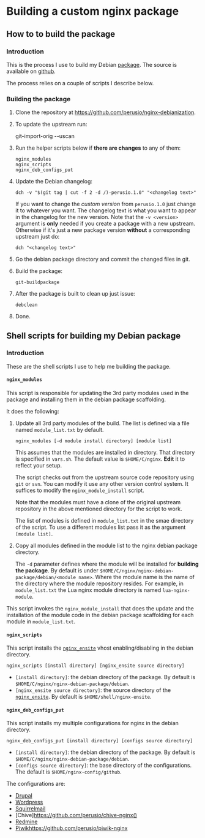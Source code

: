 # Building a custom nginx package 

## How to to build the package

### Introduction 

This is the process I use to build my Debian
[package](http://debian.perusio.net). The source is available on
[github](https://github.com/perusio/nginx-debianization). 

The process relies on a couple of scripts I describe below.

### Building the package

 1. Clone the repository at https://github.com/perusio/nginx-debianization.
 2. To update the upstream run:
    
    git-import-orig --uscan
 3. Run the helper scripts below if **there are changes** to any of them:

        nginx_modules
        nginx_scripts
        nginx_deb_configs_put
 4. Update the Debian changelog:

        dch -v "$(git tag | cut -f 2 -d /)-perusio.1.0" "<changelog text>"
    If you want to change the *custom version* from `perusio.1.0` just
    change it to whatever you want. The changelog text is what you
    want to appear in the changelog for the new version. Note that
    the `-v <version>` argument is **only** needed if you create a
    package with a new upstream. Otherwise if it's just a new package
    version **without** a corresponding upstream just do:
    
        dch "<changelog text>"
 5. Go the debian package directory and commit the changed files in git.
 6. Build the package:
 
        git-buildpackage
 7. After the package is built to clean up just issue:
    
        debclean
 8. Done.
        
## Shell scripts for building my Debian package

### Introduction

These are the shell scripts I use to help me building the package.

#### `nginx_modules`

This script is responsible for updating the 3rd party modules used in
the package and installing them in the debian package scaffolding. 

It does the following:

 1. Update all 3rd party modules of the build. The list is defined via
    a file named `module_list.txt` by default.
    
        nginx_modules [-d module install directory] [module list]

    This assumes that the modules are installed in 
    directory. That directory is specified in `vars.sh`. The default
    value is `$HOME/C/nginx`. **Edit** it to reflect your setup.
   
    The script checks out from the upstream source code repository
    using `git` or `svn`. You can modify it use any other version
    control system. It suffices to modify the `nginx_module_install`
    script.

    Note that the modules must have a clone of the original upstream
    repository in the above mentioned directory for the script to
    work.

    The list of modules is defined in `module_list.txt` in the smae
    directory of the script. To use a different modules list pass it
    as the argument `[module list]`. 

 2. Copy all modules defined in the module list to the nginx debian
    package directory.

    The `-d` parameter defines where the module will be installed for
    **building the package**. By default is under
    `$HOME/C/nginx/nginx-debian-package/debian/<module name>`. Where
    the module name is the name of the directory where the module
    repository resides. For example, in `module_list.txt` the Lua
    nginx module directory is named `lua-nginx-module`.

This script invokes the `nginx_module_install` that does the update
and the installation of the module code in the debian package
scaffolding for each module in `module_list.txt`.

#### `nginx_scripts`

This script installs the
[`nginx_ensite`](https://github.com/perusio/nginx_ensite) vhost
enabling/disabling in the debian directory.

    nginx_scripts [install directory] [nginx_ensite source directory]

 * `[install directory]`: the debian directory of the package. By
   default is `$HOME/C/nginx/nginx-debian-package/debian`.
 * `[nginx_ensite source directory]`: the source directory of the
   [`nginx_ensite`](https://github.com/perusio/nginx_ensite). By
   default is `$HOME/shell/nginx-ensite`.

#### `nginx_deb_configs_put`

This script installs my multiple configurations for nginx in the
debian directory.

    nginx_deb_configs_put [install directory] [configs source directory]

 * `[install directory]`: the debian directory of the package. By
   default is `$HOME/C/nginx/nginx-debian-package/debian`.
 * `[configs source directory]`: the base directory of the
 configurations. The default is `$HOME/nginx-config/github`.

The configurations are:

 * [Drupal](https://github.com/perusio/drupal-with-nginx)
 * [Wordpress](https://github.com/perusio/wordpress-nginx)
 * [Squirrelmail](https://github.com/perusio/squirrelmail-nginx)
 * [Chive]https://github.com/perusio/chive-nginx()
 * [Redmine](https://github.com/perusio/redmine-nginx)
 * [Piwik]()https://github.com/perusio/piwik-nginx
